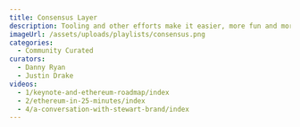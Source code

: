 ```yaml
---
title: Consensus Layer
description: Tooling and other efforts make it easier, more fun and more appealing to build on Ethereum. Oracles, languages, cross-shard transactions, libraries, frameworks, dev tools, best practices,...
imageUrl: /assets/uploads/playlists/consensus.png
categories:
  - Community Curated
curators:
  - Danny Ryan
  - Justin Drake
videos:
  - 1/keynote-and-ethereum-roadmap/index
  - 2/ethereum-in-25-minutes/index
  - 4/a-conversation-with-stewart-brand/index
---
```

